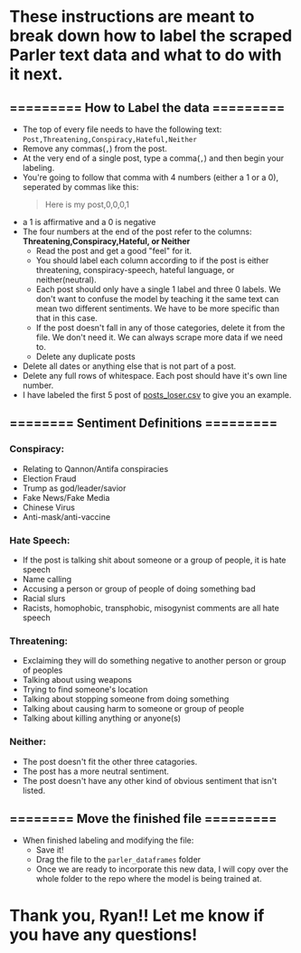 # These instructions are meant to break down how to label the scraped Parler text data and what to do with it next. 

## ========= How to Label the data =========

- The top of every file needs to have the following text:
`Post,Threatening,Conspiracy,Hateful,Neither`
- Remove any commas(`,`) from the post.
- At the very end of a single post, type a comma(`,`) and then begin your labeling.
- You're going to follow that comma with 4 numbers (either a 1 or a 0), seperated by commas like this:
  > Here is my post,0,0,0,1
- a 1 is affirmative and a 0 is negative 
- The four numbers at the end of the post refer to the columns:
 **Threatening,Conspiracy,Hateful, or Neither**
  - Read the post and get a good "feel" for it.
  - You should label each column according to if the post is either threatening, conspiracy-speech, hateful language, or neither(neutral).
  - Each post should only have a single 1 label and three 0 labels. We don't want to confuse the model by teaching it the same text can mean two different sentiments. We have to be more specific than that in this case.
  - If the post doesn't fall in any of those categories, delete it from the file. We don't need it. We can always scrape more data if we need to.
  - Delete any duplicate posts
- Delete all dates or anything else that is not part of a post.
- Delete any full rows of whitespace. Each post should have it's own line number.
- I have labeled the first 5 post of [posts_loser.csv](./posts_loser.csv) to give you an example. 

## ======== Sentiment Definitions =========
### Conspiracy:
  - Relating to Qannon/Antifa conspiracies
  - Election Fraud
  - Trump as god/leader/savior
  - Fake News/Fake Media
  - Chinese Virus
  - Anti-mask/anti-vaccine

### Hate Speech:
  - If the post is talking shit about someone or a group of people, it is hate speech
  - Name calling
  - Accusing a person or group of people of doing something bad
  - Racial slurs
  - Racists, homophobic, transphobic, misogynist comments are all hate speech

### Threatening:
  - Exclaiming they will do something negative to another person or group of peoples
  - Talking about using weapons
  - Trying to find someone's location
  - Talking about stopping someone from doing something 
  - Talking about causing harm to someone or group of people
  - Talking about killing anything or anyone(s)

### Neither:
  - The post doesn't fit the other three catagories.
  - The post has a more neutral sentiment.
  - The post doesn't have any other kind of obvious sentiment that isn't listed.

## ======== Move the finished file  =========
- When finished labeling and modifying the file:
  - Save it!
  - Drag the file to the `parler_dataframes` folder
  - Once we are ready to incorporate this new data, I will copy over the whole folder to the repo where the model is being trained at. 

# Thank you, Ryan!! Let me know if you have any questions!
